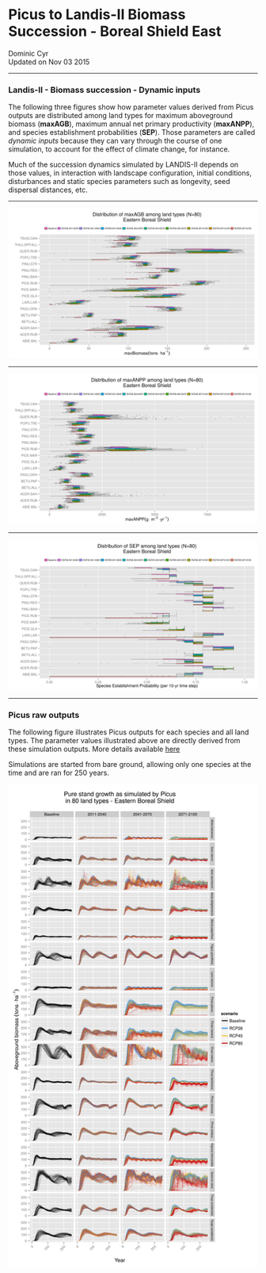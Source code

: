 # Picus to Landis-II Biomass Succession - Boreal Shield East
Dominic Cyr  
Updated on Nov 03 2015

-------











### Landis-II - Biomass succession - Dynamic inputs

The following three figures show how parameter values derived from Picus outputs are distributed among land types for maximum aboveground biomass (**maxAGB**), maximum annual net primary productivity (**maxANPP**), and species establishment probabilities (**SEP**). Those parameters are called *dynamic inputs* because they can vary through the course of one simulation, to account for the effect of climate change, for instance.

Much of the succession dynamics simulated by LANDIS-II depends on those values, in interaction with landscape configuration, initial conditions, disturbances and static species parameters such as longevity, seed dispersal distances, etc.

-------

![Picus inferred maxAGB](..//figures/ParamDistrib_maxAGB_BSE.png)


-------

![Picus inferred maxANPP](..//figures/ParamDistrib_maxANPP_BSE.png)


-------

![Picus inferred SEP](..//figures/ParamDistrib_SEP_BSE.png)

-------

### Picus raw outputs


The following figure illustrates Picus outputs for each species and all land types. The parameter values illustrated above are directly derived from these simulation outputs. More details available [here](https://github.com/dcyr/PicusToLandisIIBiomassSuccession)

Simulations are started from bare ground, allowing only one species at the time and are ran for 250 years.

![Picus raw outputs](..//figures/picusGrowth_BSE.png)

